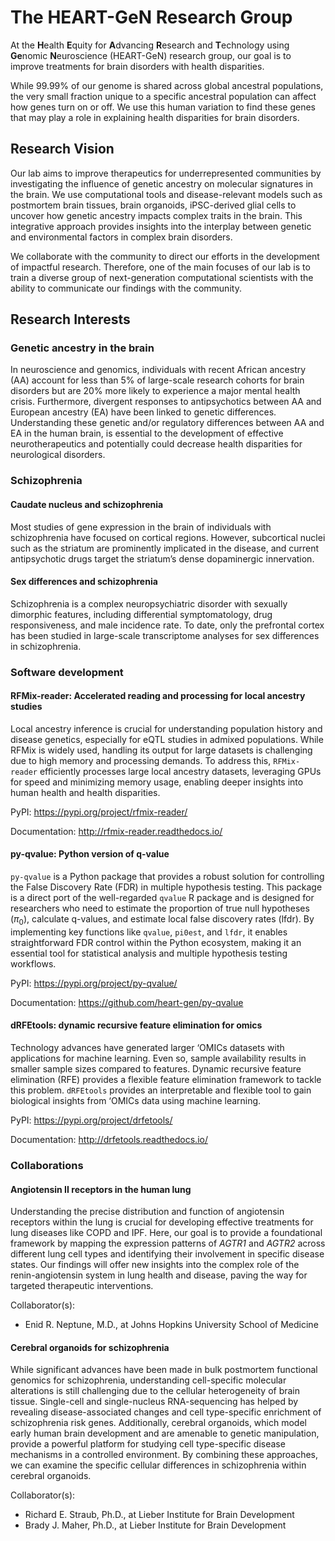 # The HEART-GeN Research Group

At the **H**ealth **E**quity for **A**dvancing **R**esearch and **T**echnology
using **Ge**nomic **N**euroscience (HEART-GeN) research group, our goal is to
improve treatments for brain disorders with health disparities.

While 99.99% of our genome is shared across global ancestral populations, the
very small fraction unique to a specific ancestral population can affect how
genes turn on or off. We use this human variation to find these genes that may
play a role in explaining health disparities for brain disorders.

## Research Vision

Our lab aims to improve therapeutics for underrepresented communities by
investigating the influence of genetic ancestry on molecular signatures
in the brain. We use computational tools and disease-relevant models
such as postmortem brain tissues, brain organoids, iPSC-derived glial
cells to uncover how genetic ancestry impacts complex traits in the brain.
This integrative approach provides insights into the interplay between
genetic and environmental factors in complex brain disorders.

We collaborate with the community to direct our efforts in the development
of impactful research. Therefore, one of the main focuses of our lab is
to train a diverse group of next-generation computational scientists
with the ability to communicate our findings with the community.

## Research Interests

### Genetic ancestry in the brain

In neuroscience and genomics, individuals with recent African ancestry (AA)
account for less than 5% of large-scale research cohorts for brain disorders
but are 20% more likely to experience a major mental health crisis.
Furthermore, divergent responses to antipsychotics between AA and European
ancestry (EA) have been linked to genetic differences. Understanding these
genetic and/or regulatory differences between AA and EA in the human brain,
is essential to the development of effective neurotherapeutics and
potentially could decrease health disparities for neurological disorders.

### Schizophrenia
#### Caudate nucleus and schizophrenia
Most studies of gene expression in the brain of individuals with schizophrenia
have focused on cortical regions. However, subcortical nuclei such as the
striatum are prominently implicated in the disease, and current antipsychotic
drugs target the striatum’s dense dopaminergic innervation.

#### Sex differences and schizophrenia
Schizophrenia is a complex neuropsychiatric disorder with sexually dimorphic
features, including differential symptomatology, drug responsiveness, and male
incidence rate. To date, only the prefrontal cortex has been studied in
large-scale transcriptome analyses for sex differences in schizophrenia.

### Software development

#### RFMix-reader: Accelerated reading and processing for local ancestry studies

Local ancestry inference is crucial for understanding population history and
disease genetics, especially for eQTL studies in admixed populations. While
RFMix is widely used, handling its output for large datasets is challenging due
to high memory and processing demands. To address this, `RFMix-reader`
efficiently processes large local ancestry datasets, leveraging GPUs for speed
and minimizing memory usage, enabling deeper insights into human health and
health disparities.

PyPI: <https://pypi.org/project/rfmix-reader/>

Documentation: <http://rfmix-reader.readthedocs.io/>

#### py-qvalue: Python version of q-value
`py-qvalue` is a Python package that provides a robust solution for controlling
the False Discovery Rate (FDR) in multiple hypothesis testing. This package is a
direct port of the well-regarded `qvalue` R package and is designed for
researchers who need to estimate the proportion of true null hypotheses
($\pi_0$), calculate q-values, and estimate local false discovery rates (lfdr).
By implementing key functions like `qvalue`, `pi0est`, and `lfdr`, it enables
straightforward FDR control within the Python ecosystem, making it an essential
tool for statistical analysis and multiple hypothesis testing workflows.

PyPI: <https://pypi.org/project/py-qvalue/>

Documentation: <https://github.com/heart-gen/py-qvalue>

#### dRFEtools: dynamic recursive feature elimination for omics

Technology advances have generated larger ‘OMICs datasets with applications
for machine learning. Even so, sample availability results in smaller sample
sizes compared to features. Dynamic recursive feature elimination (RFE)
provides a flexible feature elimination framework to tackle this problem.
`dRFEtools` provides an interpretable and flexible tool to gain biological
insights from ‘OMICs data using machine learning.

PyPI: <https://pypi.org/project/drfetools/>

Documentation: <http://drfetools.readthedocs.io/>

### Collaborations

#### Angiotensin II receptors in the human lung

Understanding the precise distribution and function of angiotensin receptors
within the lung is crucial for developing effective treatments for lung diseases
like COPD and IPF. Here, our goal is to provide a foundational framework by
mapping the expression patterns of *AGTR1* and *AGTR2* across different lung cell
types and identifying their involvement in specific disease states. Our findings
will offer new insights into the complex role of the renin-angiotensin system in
lung health and disease, paving the way for targeted therapeutic interventions.

Collaborator(s):
- Enid R. Neptune, M.D., at Johns Hopkins University School of Medicine

#### Cerebral organoids for schizophrenia

While significant advances have been made in bulk postmortem functional genomics
for schizophrenia, understanding cell-specific molecular alterations is still
challenging due to the cellular heterogeneity of brain tissue. Single-cell and
single-nucleus RNA-sequencing has helped by revealing disease-associated changes
and cell type-specific enrichment of schizophrenia risk genes. Additionally,
cerebral organoids, which model early human brain development and are amenable
to genetic manipulation, provide a powerful platform for studying cell
type-specific disease mechanisms in a controlled environment. By combining these
approaches, we can examine the specific cellular differences in schizophrenia
within cerebral organoids.

Collaborator(s):
- Richard E. Straub, Ph.D., at Lieber Institute for Brain Development
- Brady J. Maher, Ph.D., at Lieber Institute for Brain Development

